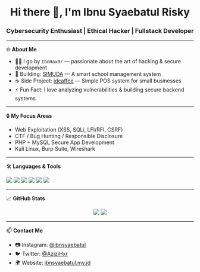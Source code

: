 <!-- GitHub README - ibnsyaebatul -->

<h1 align="center">Hi there 👋, I'm Ibnu Syaebatul Risky</h1>
<h3 align="center">Cybersecurity Enthusiast | Ethical Hacker | Fullstack Developer</h3>

---

🌐 **About Me**
- 👨‍💻 I go by `IbnHax0r` — passionate about the art of hacking & secure development
- 💼 Building: [SIMUDA](https://simuda.my.id) — A smart school management system
- ☕ Side Project: [idcaffee](https://github.com/ibnsy/idcaffee) — Simple POS system for small businesses
- ⚡ Fun Fact: I love analyzing vulnerabilities & building secure backend systems

---

🔒 **My Focus Areas**
- Web Exploitation (XSS, SQLi, LFI/RFI, CSRF)
- CTF / Bug Hunting / Responsible Disclosure
- PHP + MySQL Secure App Development
- Kali Linux, Burp Suite, Wireshark

---

🛠 **Languages & Tools**
<p align="left">
  <img src="https://img.shields.io/badge/Linux-Kali-red?style=flat&logo=linux" />
  <img src="https://img.shields.io/badge/PHP-8.1-blue?style=flat&logo=php" />
  <img src="https://img.shields.io/badge/MySQL-Database-orange?style=flat&logo=mysql" />
  <img src="https://img.shields.io/badge/Tailwind-CSS-teal?style=flat&logo=tailwind-css" />
  <img src="https://img.shields.io/badge/BurpSuite-Analyzer-brightgreen?style=flat&logo=burp-suite" />
  <img src="https://img.shields.io/badge/GitHub-Actions-grey?style=flat&logo=github-actions" />
</p>

---

📈 **GitHub Stats**
<p align="center">
  <img src="https://github-readme-stats.vercel.app/api?username=ibnsyaebatul&show_icons=true&theme=dark&hide=prs&count_private=true" />
<img src="https://github-readme-stats.vercel.app/api/top-langs/?username=ibnsyaebatul&layout=compact&theme=dark" />

---

📫 **Contact Me**
- 📷 Instagram: [@ibnsyaebatul](https://instagram.com/ibnsyaebatul)
- 🐦 Twitter: [@AziziHxr](https://twitter.com/AziziHxr)
- 🌍 Website: [ibnsyaebatul.my.id](https://ibnsyaebatul.my.id)
